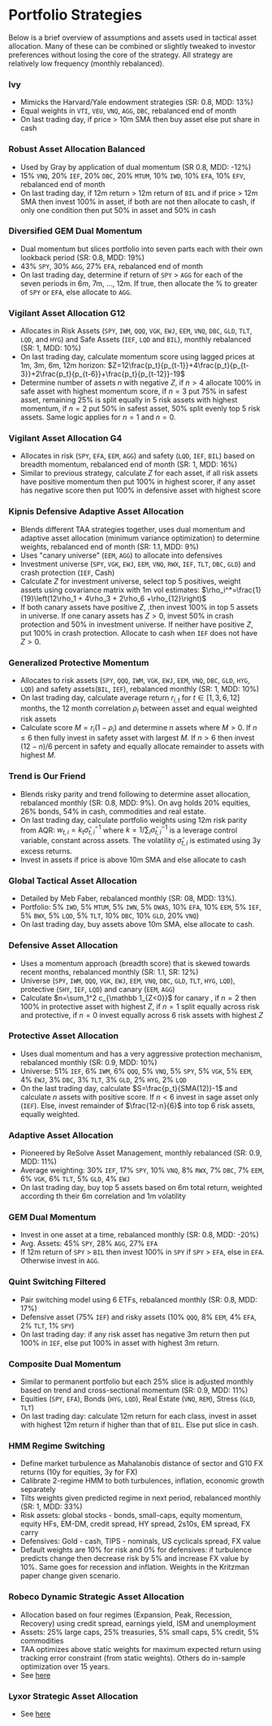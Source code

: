 # Portfolio Strategies
Below is a brief overview of assumptions and assets used in tactical asset allocation. Many of these can be combined or slightly tweaked to investor preferences without losing the core of the strategy. All strategy are relatively low frequency (monthly rebalanced).

### Ivy
- Mimicks the Harvard/Yale endowment strategies (SR: 0.8, MDD: 13%)
- Equal weights in `VTI`, `VEU`, `VNQ`, `AGG`, `DBC`, rebalanced end of month
- On last trading day, if price > 10m SMA then buy asset else put share in cash

### Robust Asset Allocation Balanced 
- Used by Gray by application of dual momentum (SR 0.8, MDD: -12%)
- 15% `VNQ`, 20% `IEF`, 20% `DBC`, 20% `MTUM`, 10% `IWD`, 10% `EFA`, 10% `EFV`, rebalanced end of month
- On last trading day, if 12m return > 12m return of `BIL` and if price > 12m SMA then invest 100% in asset, if both are not then allocate to cash, if only one condition then put 50% in asset and 50% in cash

### Diversified GEM Dual Momentum
- Dual momentum but slices portfolio into seven parts each with their own lookback period (SR: 0.8, MDD: 19%)
- 43% `SPY`, 30% `AGG`, 27% `EFA`, rebalanced end of month
- On last trading day, determine if return of `SPY` > `AGG` for each of the seven periods in 6m, 7m, ..., 12m. If true, then allocate the % to greater of `SPY` or `EFA`, else allocate to `AGG`.

### Vigilant Asset Allocation G12
- Allocates in Risk Assets (`SPY`, `IWM`, `QQQ`, `VGK`, `EWJ`, `EEM`, `VNQ`, `DBC`, `GLD`, `TLT`, `LQD`, and `HYG`) and Safe Assets (`IEF`, `LQD` and `BIL`), monthly rebalanced (SR: 1, MDD: 10%)
- On last trading day, calculate momentum score using lagged prices at 1m, 3m, 6m, 12m horizon: $Z=12\frac{p_t}{p_{t-1}}+4\frac{p_t}{p_{t-3}}+2\frac{p_t}{p_{t-6}}+\frac{p_t}{p_{t-12}}-19$
- Determine number of assets $n$ with negative $Z$, if $n>4$ allocate 100% in safe asset with highest momentum score, if $n=3$ put 75% in safest asset, remaining 25% is split equally in 5 risk assets with highest momentum, if $n=2$ put 50% in safest asset, 50% split evenly top 5 risk assets. Same logic applies for $n=1$ and $n=0$. 

### Vigilant Asset Allocation G4
- Allocates in risk (`SPY`, `EFA`, `EEM`, `AGG`) and safety (`LQD`, `IEF`, `BIL`) based on breadth momentum, rebalanced end of month (SR: 1, MDD: 16%)
- Similar to previous strategy, calculate $Z$ for each asset, if all risk assets have positive momentum then put 100% in highest scorer, if any asset has negative score then put 100% in defensive asset with highest score

### Kipnis Defensive Adaptive Asset Allocation
- Blends different TAA strategies together, uses dual momentum and adaptive asset allocation (minimum variance optimization) to determine weights, rebalanced end of month (SR: 1.1, MDD: 9%)
- Uses "canary universe" (`EEM`, `AGG`) to allocate into defensives
- Investment universe (`SPY`, `VGK`, `EWJ`, `EEM`, `VNQ`, `RWX`, `IEF`, `TLT`, `DBC`, `GLD`) and crash protection (`IEF`, Cash)
- Calculate $Z$ for investment universe, select top 5 positives, weight assets using covariance matrix with 1m vol estimates: $\rho_i^*=\frac{1}{19}\left(12\rho_1 + 4\rho_3 + 2\rho_6 +\rho_{12}\right)$
- If both canary assets have positive $Z$, .then invest 100% in top 5 assets in universe. If one canary assets has $Z>0$, invest 50% in crash protection and 50% in investment universe. If neither have positive $Z$, put 100% in crash protection. Allocate to cash when `IEF` does not have $Z>0$.

### Generalized Protective Momentum
- Allocates to risk assets (`SPY`, `QQQ`, `IWM`, `VGK`, `EWJ`, `EEM`, `VNQ`, `DBC`, `GLD`, `HYG`, `LQD`) and safety assets(`BIL`, `IEF`), rebalanced monthly (SR: 1, MDD: 10%)
- On last trading day, calculate average return $r_{i,t}$ for $t\in[1,3,6,12]$ months, the 12 month correlation $\rho_i$  between asset and equal weighted risk assets
- Calculate score $M=r_i(1-\rho_i)$ and determine $n$ assets where $M>0$. If $n\leq6$ then fully invest in safety asset with largest $M$. If $n\gt6$ then invest $(12-n)/6$ percent in safety and equally allocate remainder to assets with highest $M$.

### Trend is Our Friend
- Blends risky parity and trend following to determine asset allocation, rebalanced monthly (SR: 0.8, MDD: 9%). On avg holds 20% equities, 26% bonds, 54% in cash, commodities and real estate.
- On last trading day, calculate portfolio weights using 12m risk parity from AQR: $w_{t,i}=k_t\hat\sigma_{t,i}^{-1}$ where $k=1 / \sum_i \hat\sigma_{t,i}^{-1}$ is a leverage control variable, constant across assets. The volatility $\hat\sigma_{t,i}$ is estimated using 3y excess returns.
- Invest in assets if price is above 10m SMA and else allocate to cash

### Global Tactical Asset Allocation
- Detailed by Meb Faber, rebalanced monthly (SR: 08, MDD: 13%).
- Portfolio: 5% `IWD`, 5% `MTUM`, 5% `IWN`, 5% `DWAS`, 10% `EFA`, 10% `EEM`, 5% `IEF`, 5% `BWX`, 5% `LQD`, 5% `TLT`, 10% `DBC`, 10% `GLD`, 20% `VNQ`)
- On last trading day, buy assets above 10m SMA, else allocate to cash.

### Defensive Asset Allocation
- Uses a momentum approach (breadth score) that is skewed towards recent months, rebalanced monthly (SR: 1.1, SR: 12%)
- Universe (`SPY`, `IWM`, `QQQ`, `VGK`, `EWJ`, `EEM`, `VNQ`, `DBC`, `GLD`, `TLT`, `HYG`, `LQD`),  protective (`SHY`, `IEF`, `LQD`) and canary (`EEM`, `AGG`)
- Calculate $n=\sum_1^2 c_{\mathbb 1_{Z<0}}$ for canary , if $n=2$ then 100% in protective asset with highest $Z$, if $n=1$ split equally across risk and protective, if $n=0$ invest equally across 6 risk assets with highest $Z$

### Protective Asset Allocation
- Uses dual momentum and has a very aggressive protection mechanism, rebalanced monthly (SR: 0.9, MDD: 10%)
- Universe: 51% `IEF`, 6% `IWM`, 6% `QQQ`, 5% `VNQ`, 5% `SPY`, 5% `VGK`, 5% `EEM`, 4% `EWJ`, 3% `DBC`, 3% `TLT`, 3% `GLD`, 2% `HYG`, 2% `LQD`
- On the last trading day, calculate $S=\frac{p_t}{SMA(12)}-1$ and calculate $n$ assets with positive score. If $n\lt6$ invest in sage asset only (`IEF`). Else, invest remainder of $\frac{12-n}{6}$ into top 6 risk assets, equally weighted.

### Adaptive Asset Allocation
- Pioneered by ReSolve Asset Management, monthly rebalanced (SR: 0.9, MDD: 11%)
- Average weighting: 30% `IEF`, 17% `SPY`, 10% `VNQ`, 8% `RWX`, 7% `DBC`, 7% `EEM`, 6% `VGK`, 6% `TLT`, 5% `GLD`, 4% `EWJ`
- On last trading day, buy top 5 assets based on 6m total return, weighted according th their 6m correlation and 1m volatility

### GEM Dual Momentum
- Invest in one asset at a time, rebalanced monthly (SR: 0.8, MDD: -20%)
- Avg. Assets: 45% `SPY`, 28% `AGG`, 27% `EFA`
- If 12m return of `SPY` > `BIL` then invest 100% in `SPY` if `SPY` > `EFA`, else in `EFA`. Otherwise invest in `AGG`.

### Quint Switching Filtered
- Pair switching model using 6 ETFs, rebalanced monthly (SR: 0.8, MDD: 17%)
- Defensive asset (75% `IEF`) and risky assets  (10% `QQQ`, 8% `EEM`, 4% `EFA`, 2% `TLT`, 1% `SPY`)
- On last trading day: if any risk asset has negative 3m return then put 100% in `IEF`, else put 100% in asset with highest 3m return.

### Composite Dual Momentum
- Similar to permanent portfolio but each 25% slice is adjusted monthly based on trend and cross-sectional momentum (SR: 0.9, MDD: 11%)
- Equities (`SPY`, `EFA`), Bonds (`HYG`, `LQD`), Real Estate (`VNQ`, `REM`), Stress (`GLD`, `TLT`)
- On last trading day: calculate 12m return for each class, invest in asset with highest 12m return if higher than that of `BIL`. Else put slice in cash.

### HMM Regime Switching
- Define market turbulence as Mahalanobis distance of sector and G10 FX returns (10y for equities, 3y for FX)
- Calibrate 2-regime HMM to both turbulences, inflation, economic growth separately
- Tilts weights given predicted regime in next period, rebalanced monthly (SR: 1, MDD: 33%)
- Risk assets: global stocks - bonds, small-caps, equity momentum, equity HFs, EM-DM, credit spread, HY spread, 2s10s, EM spread, FX carry
- Defensives: Gold - cash, TIPS - nominals, US cyclicals spread, FX value
- Default weights are 10% for risk and 0% for defensives: if turbulence predicts change then decrease risk by 5% and increase FX value by 10%. Same goes for recession and inflation. Weights in the Kritzman paper change given scenario.

### Robeco Dynamic Strategic Asset Allocation
- Allocation based on four regimes (Expansion, Peak, Recession, Recovery) using credit spread, earnings yield, ISM and unemployment
- Assets: 25% large caps, 25% treasuries, 5% small caps, 5% credit, 5% commodities
- TAA optimizes above static weights for maximum expected return using tracking error constraint (from static weights). Others do in-sample optimization over 15 years.
- See [here](https://papers.ssrn.com/sol3/papers.cfm?abstract_id=1343063) 

### Lyxor Strategic Asset Allocation
- See [here](https://papers.ssrn.com/sol3/papers.cfm?abstract_id=2154021)